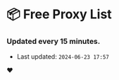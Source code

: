 # :package: Free Proxy List
### Updated every 15 minutes.

- Last updated: `2024-06-23 17:57`

:heart:
